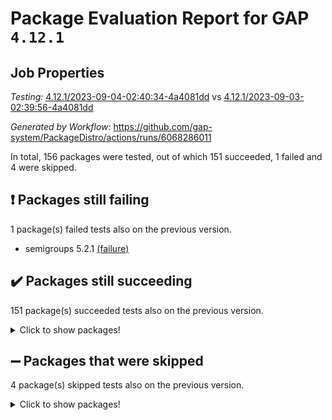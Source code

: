 # Package Evaluation Report for GAP `4.12.1`

## Job Properties

*Testing:* [4.12.1/2023-09-04-02:40:34-4a4081dd](https://github.com/gap-system/PackageDistro/blob/data/reports/4.12.1/2023-09-04-02:40:34-4a4081dd) vs [4.12.1/2023-09-03-02:39:56-4a4081dd](https://github.com/gap-system/PackageDistro/blob/data/reports/4.12.1/2023-09-03-02:39:56-4a4081dd)

*Generated by Workflow:* https://github.com/gap-system/PackageDistro/actions/runs/6068286011

In total, 156 packages were tested, out of which 151 succeeded, 1 failed and 4 were skipped.

## :exclamation: Packages still failing

1 package(s) failed tests also on the previous version.
- semigroups 5.2.1 [(failure)](https://github.com/gap-system/PackageDistro/actions/runs/6068286011/job/16461270664)

## :heavy_check_mark: Packages still succeeding

151 package(s) succeeded tests also on the previous version.
<details><summary>Click to show packages!</summary>

- 4ti2interface 2023.02-04 [(success)](https://github.com/gap-system/PackageDistro/actions/runs/6068286011/job/16461258464)
- ace 5.6.2 [(success)](https://github.com/gap-system/PackageDistro/actions/runs/6068286011/job/16461258605)
- aclib 1.3.2 [(success)](https://github.com/gap-system/PackageDistro/actions/runs/6068286011/job/16461258723)
- agt 0.3.1 [(success)](https://github.com/gap-system/PackageDistro/actions/runs/6068286011/job/16461258840)
- alnuth 3.2.1 [(success)](https://github.com/gap-system/PackageDistro/actions/runs/6068286011/job/16461258940)
- anupq 3.3.0 [(success)](https://github.com/gap-system/PackageDistro/actions/runs/6068286011/job/16461259058)
- atlasrep 2.1.7 [(success)](https://github.com/gap-system/PackageDistro/actions/runs/6068286011/job/16461259162)
- autodoc 2023.06.19 [(success)](https://github.com/gap-system/PackageDistro/actions/runs/6068286011/job/16461259261)
- automata 1.15 [(success)](https://github.com/gap-system/PackageDistro/actions/runs/6068286011/job/16461259352)
- automgrp 1.3.2 [(success)](https://github.com/gap-system/PackageDistro/actions/runs/6068286011/job/16461259459)
- autpgrp 1.11 [(success)](https://github.com/gap-system/PackageDistro/actions/runs/6068286011/job/16461259538)
- cap 2023.09-01 [(success)](https://github.com/gap-system/PackageDistro/actions/runs/6068286011/job/16461259626)
- caratinterface 2.3.5 [(success)](https://github.com/gap-system/PackageDistro/actions/runs/6068286011/job/16461259714)
- cddinterface 2022.11.01 [(success)](https://github.com/gap-system/PackageDistro/actions/runs/6068286011/job/16461259799)
- circle 1.6.6 [(success)](https://github.com/gap-system/PackageDistro/actions/runs/6068286011/job/16461259909)
- classicpres 1.22 [(success)](https://github.com/gap-system/PackageDistro/actions/runs/6068286011/job/16461260002)
- cohomolo 1.6.11 [(success)](https://github.com/gap-system/PackageDistro/actions/runs/6068286011/job/16461260102)
- congruence 1.2.5 [(success)](https://github.com/gap-system/PackageDistro/actions/runs/6068286011/job/16461260239)
- corelg 1.56 [(success)](https://github.com/gap-system/PackageDistro/actions/runs/6068286011/job/16461260347)
- crime 1.6 [(success)](https://github.com/gap-system/PackageDistro/actions/runs/6068286011/job/16461260447)
- crisp 1.4.6 [(success)](https://github.com/gap-system/PackageDistro/actions/runs/6068286011/job/16461260562)
- crypting 0.10.4 [(success)](https://github.com/gap-system/PackageDistro/actions/runs/6068286011/job/16461260652)
- cryst 4.1.26 [(success)](https://github.com/gap-system/PackageDistro/actions/runs/6068286011/job/16461260743)
- crystcat 1.1.10 [(success)](https://github.com/gap-system/PackageDistro/actions/runs/6068286011/job/16461260824)
- ctbllib 1.3.6 [(success)](https://github.com/gap-system/PackageDistro/actions/runs/6068286011/job/16461260906)
- cubefree 1.19 [(success)](https://github.com/gap-system/PackageDistro/actions/runs/6068286011/job/16461260992)
- curlinterface 2.3.2 [(success)](https://github.com/gap-system/PackageDistro/actions/runs/6068286011/job/16461261083)
- cvec 2.8.1 [(success)](https://github.com/gap-system/PackageDistro/actions/runs/6068286011/job/16461261167)
- datastructures 0.3.0 [(success)](https://github.com/gap-system/PackageDistro/actions/runs/6068286011/job/16461261251)
- deepthought 1.0.6 [(success)](https://github.com/gap-system/PackageDistro/actions/runs/6068286011/job/16461261349)
- design 1.8 [(success)](https://github.com/gap-system/PackageDistro/actions/runs/6068286011/job/16461261438)
- difsets 2.3.1 [(success)](https://github.com/gap-system/PackageDistro/actions/runs/6068286011/job/16461261547)
- digraphs 1.6.2 [(success)](https://github.com/gap-system/PackageDistro/actions/runs/6068286011/job/16461261637)
- edim 1.3.7 [(success)](https://github.com/gap-system/PackageDistro/actions/runs/6068286011/job/16461261716)
- example 4.3.4 [(success)](https://github.com/gap-system/PackageDistro/actions/runs/6068286011/job/16461261797)
- examplesforhomalg 2023.08-02 [(success)](https://github.com/gap-system/PackageDistro/actions/runs/6068286011/job/16461261874)
- factint 1.6.3 [(success)](https://github.com/gap-system/PackageDistro/actions/runs/6068286011/job/16461261960)
- ferret 1.0.9 [(success)](https://github.com/gap-system/PackageDistro/actions/runs/6068286011/job/16461262037)
- fga 1.5.0 [(success)](https://github.com/gap-system/PackageDistro/actions/runs/6068286011/job/16461262116)
- fining 1.5.6 [(success)](https://github.com/gap-system/PackageDistro/actions/runs/6068286011/job/16461262221)
- float 1.0.3 [(success)](https://github.com/gap-system/PackageDistro/actions/runs/6068286011/job/16461262317)
- format 1.4.3 [(success)](https://github.com/gap-system/PackageDistro/actions/runs/6068286011/job/16461262400)
- forms 1.2.9 [(success)](https://github.com/gap-system/PackageDistro/actions/runs/6068286011/job/16461262509)
- fplsa 1.2.6 [(success)](https://github.com/gap-system/PackageDistro/actions/runs/6068286011/job/16461262609)
- fr 2.4.12 [(success)](https://github.com/gap-system/PackageDistro/actions/runs/6068286011/job/16461262688)
- francy 2.0.3 [(success)](https://github.com/gap-system/PackageDistro/actions/runs/6068286011/job/16461262761)
- fwtree 1.3 [(success)](https://github.com/gap-system/PackageDistro/actions/runs/6068286011/job/16461262837)
- gapdoc 1.6.6 [(success)](https://github.com/gap-system/PackageDistro/actions/runs/6068286011/job/16461262931)
- gauss 2023.02-04 [(success)](https://github.com/gap-system/PackageDistro/actions/runs/6068286011/job/16461263012)
- gaussforhomalg 2023.08-01 [(success)](https://github.com/gap-system/PackageDistro/actions/runs/6068286011/job/16461263091)
- gbnp 1.0.5 [(success)](https://github.com/gap-system/PackageDistro/actions/runs/6068286011/job/16461263175)
- generalizedmorphismsforcap 2023.08-02 [(success)](https://github.com/gap-system/PackageDistro/actions/runs/6068286011/job/16461263304)
- genss 1.6.8 [(success)](https://github.com/gap-system/PackageDistro/actions/runs/6068286011/job/16461263432)
- gradedmodules 2023.08-01 [(success)](https://github.com/gap-system/PackageDistro/actions/runs/6068286011/job/16461263536)
- gradedringforhomalg 2023.08-01 [(success)](https://github.com/gap-system/PackageDistro/actions/runs/6068286011/job/16461263623)
- grape 4.9.0 [(success)](https://github.com/gap-system/PackageDistro/actions/runs/6068286011/job/16461263720)
- groupoids 1.73 [(success)](https://github.com/gap-system/PackageDistro/actions/runs/6068286011/job/16461263817)
- grpconst 2.6.4 [(success)](https://github.com/gap-system/PackageDistro/actions/runs/6068286011/job/16461263921)
- guarana 0.96.3 [(success)](https://github.com/gap-system/PackageDistro/actions/runs/6068286011/job/16461264013)
- guava 3.18 [(success)](https://github.com/gap-system/PackageDistro/actions/runs/6068286011/job/16461264110)
- hap 1.58 [(success)](https://github.com/gap-system/PackageDistro/actions/runs/6068286011/job/16461264195)
- hapcryst 0.1.15 [(success)](https://github.com/gap-system/PackageDistro/actions/runs/6068286011/job/16461264406)
- hecke 1.5.3 [(success)](https://github.com/gap-system/PackageDistro/actions/runs/6068286011/job/16461264516)
- help 3.5 [(success)](https://github.com/gap-system/PackageDistro/actions/runs/6068286011/job/16461264600)
- homalg 2023.08-02 [(success)](https://github.com/gap-system/PackageDistro/actions/runs/6068286011/job/16461264700)
- homalgtocas 2023.08-01 [(success)](https://github.com/gap-system/PackageDistro/actions/runs/6068286011/job/16461264790)
- idrel 2.45 [(success)](https://github.com/gap-system/PackageDistro/actions/runs/6068286011/job/16461264873)
- images 1.3.1 [(success)](https://github.com/gap-system/PackageDistro/actions/runs/6068286011/job/16461264970)
- intpic 0.3.0 [(success)](https://github.com/gap-system/PackageDistro/actions/runs/6068286011/job/16461265048)
- io 4.8.1 [(success)](https://github.com/gap-system/PackageDistro/actions/runs/6068286011/job/16461265145)
- io_forhomalg 2023.02-04 [(success)](https://github.com/gap-system/PackageDistro/actions/runs/6068286011/job/16461265241)
- irredsol 1.4.4 [(success)](https://github.com/gap-system/PackageDistro/actions/runs/6068286011/job/16461265332)
- json 2.1.1 [(success)](https://github.com/gap-system/PackageDistro/actions/runs/6068286011/job/16461265437)
- jupyterkernel 1.5.0 [(success)](https://github.com/gap-system/PackageDistro/actions/runs/6068286011/job/16461265541)
- jupyterviz 1.5.6 [(success)](https://github.com/gap-system/PackageDistro/actions/runs/6068286011/job/16461265645)
- kan 1.36 [(success)](https://github.com/gap-system/PackageDistro/actions/runs/6068286011/job/16461265742)
- kbmag 1.5.11 [(success)](https://github.com/gap-system/PackageDistro/actions/runs/6068286011/job/16461265839)
- laguna 3.9.6 [(success)](https://github.com/gap-system/PackageDistro/actions/runs/6068286011/job/16461265929)
- liealgdb 2.2.1 [(success)](https://github.com/gap-system/PackageDistro/actions/runs/6068286011/job/16461266031)
- liepring 2.8 [(success)](https://github.com/gap-system/PackageDistro/actions/runs/6068286011/job/16461266116)
- liering 2.4.2 [(success)](https://github.com/gap-system/PackageDistro/actions/runs/6068286011/job/16461266196)
- linearalgebraforcap 2023.08-08 [(success)](https://github.com/gap-system/PackageDistro/actions/runs/6068286011/job/16461266305)
- localizeringforhomalg 2023.08-02 [(success)](https://github.com/gap-system/PackageDistro/actions/runs/6068286011/job/16461266401)
- loops 3.4.3 [(success)](https://github.com/gap-system/PackageDistro/actions/runs/6068286011/job/16461266465)
- lpres 1.0.3 [(success)](https://github.com/gap-system/PackageDistro/actions/runs/6068286011/job/16461266572)
- majoranaalgebras 1.5.1 [(success)](https://github.com/gap-system/PackageDistro/actions/runs/6068286011/job/16461266668)
- mapclass 1.4.6 [(success)](https://github.com/gap-system/PackageDistro/actions/runs/6068286011/job/16461266752)
- matgrp 0.70 [(success)](https://github.com/gap-system/PackageDistro/actions/runs/6068286011/job/16461266829)
- matricesforhomalg 2023.08-02 [(success)](https://github.com/gap-system/PackageDistro/actions/runs/6068286011/job/16461266959)
- modisom 2.5.4 [(success)](https://github.com/gap-system/PackageDistro/actions/runs/6068286011/job/16461267062)
- modulepresentationsforcap 2023.09-01 [(success)](https://github.com/gap-system/PackageDistro/actions/runs/6068286011/job/16461267189)
- modules 2023.08-02 [(success)](https://github.com/gap-system/PackageDistro/actions/runs/6068286011/job/16461267266)
- monoidalcategories 2023.08-11 [(success)](https://github.com/gap-system/PackageDistro/actions/runs/6068286011/job/16461267355)
- nconvex 2022.09-01 [(success)](https://github.com/gap-system/PackageDistro/actions/runs/6068286011/job/16461267441)
- nilmat 1.4.2 [(success)](https://github.com/gap-system/PackageDistro/actions/runs/6068286011/job/16461267611)
- nock 1.5 [(success)](https://github.com/gap-system/PackageDistro/actions/runs/6068286011/job/16461267745)
- normalizinterface 1.3.6 [(success)](https://github.com/gap-system/PackageDistro/actions/runs/6068286011/job/16461267844)
- nq 2.5.10 [(success)](https://github.com/gap-system/PackageDistro/actions/runs/6068286011/job/16461267957)
- numericalsgps 1.3.1 [(success)](https://github.com/gap-system/PackageDistro/actions/runs/6068286011/job/16461268081)
- openmath 11.5.3 [(success)](https://github.com/gap-system/PackageDistro/actions/runs/6068286011/job/16461268201)
- orb 4.9.0 [(success)](https://github.com/gap-system/PackageDistro/actions/runs/6068286011/job/16461268312)
- packagemanager 1.4.1 [(success)](https://github.com/gap-system/PackageDistro/actions/runs/6068286011/job/16461268439)
- patternclass 2.4.3 [(success)](https://github.com/gap-system/PackageDistro/actions/runs/6068286011/job/16461268541)
- permut 2.0.4 [(success)](https://github.com/gap-system/PackageDistro/actions/runs/6068286011/job/16461268648)
- polenta 1.3.10 [(success)](https://github.com/gap-system/PackageDistro/actions/runs/6068286011/job/16461268747)
- polymaking 0.8.6 [(success)](https://github.com/gap-system/PackageDistro/actions/runs/6068286011/job/16461268858)
- primgrp 3.4.4 [(success)](https://github.com/gap-system/PackageDistro/actions/runs/6068286011/job/16461268987)
- profiling 2.5.4 [(success)](https://github.com/gap-system/PackageDistro/actions/runs/6068286011/job/16461269105)
- qpa 1.34 [(success)](https://github.com/gap-system/PackageDistro/actions/runs/6068286011/job/16461269227)
- quagroup 1.8.3 [(success)](https://github.com/gap-system/PackageDistro/actions/runs/6068286011/job/16461269335)
- radiroot 2.9 [(success)](https://github.com/gap-system/PackageDistro/actions/runs/6068286011/job/16461269483)
- rcwa 4.7.1 [(success)](https://github.com/gap-system/PackageDistro/actions/runs/6068286011/job/16461269613)
- rds 1.8 [(success)](https://github.com/gap-system/PackageDistro/actions/runs/6068286011/job/16461269735)
- recog 1.4.2 [(success)](https://github.com/gap-system/PackageDistro/actions/runs/6068286011/job/16461269842)
- repndecomp 1.3.0 [(success)](https://github.com/gap-system/PackageDistro/actions/runs/6068286011/job/16461269993)
- repsn 3.1.1 [(success)](https://github.com/gap-system/PackageDistro/actions/runs/6068286011/job/16461270091)
- resclasses 4.7.3 [(success)](https://github.com/gap-system/PackageDistro/actions/runs/6068286011/job/16461270194)
- ringsforhomalg 2023.08-02 [(success)](https://github.com/gap-system/PackageDistro/actions/runs/6068286011/job/16461270319)
- sco 2023.08-01 [(success)](https://github.com/gap-system/PackageDistro/actions/runs/6068286011/job/16461270435)
- scscp 2.4.1 [(success)](https://github.com/gap-system/PackageDistro/actions/runs/6068286011/job/16461270546)
- sglppow 2.3 [(success)](https://github.com/gap-system/PackageDistro/actions/runs/6068286011/job/16461270801)
- sgpviz 0.999.5 [(success)](https://github.com/gap-system/PackageDistro/actions/runs/6068286011/job/16461270916)
- simpcomp 2.1.14 [(success)](https://github.com/gap-system/PackageDistro/actions/runs/6068286011/job/16461271024)
- singular 2023.02.09 [(success)](https://github.com/gap-system/PackageDistro/actions/runs/6068286011/job/16461271133)
- sl2reps 1.1 [(success)](https://github.com/gap-system/PackageDistro/actions/runs/6068286011/job/16461271225)
- sla 1.5.3 [(success)](https://github.com/gap-system/PackageDistro/actions/runs/6068286011/job/16461271317)
- smallgrp 1.5.3 [(success)](https://github.com/gap-system/PackageDistro/actions/runs/6068286011/job/16461271426)
- smallsemi 0.6.13 [(success)](https://github.com/gap-system/PackageDistro/actions/runs/6068286011/job/16461271514)
- sonata 2.9.6 [(success)](https://github.com/gap-system/PackageDistro/actions/runs/6068286011/job/16461271618)
- sophus 1.27 [(success)](https://github.com/gap-system/PackageDistro/actions/runs/6068286011/job/16461271748)
- sotgrps 1.2 [(success)](https://github.com/gap-system/PackageDistro/actions/runs/6068286011/job/16461271849)
- spinsym 1.5.2 [(success)](https://github.com/gap-system/PackageDistro/actions/runs/6068286011/job/16461271942)
- standardff 0.9.4 [(success)](https://github.com/gap-system/PackageDistro/actions/runs/6068286011/job/16461272033)
- symbcompcc 1.3.2 [(success)](https://github.com/gap-system/PackageDistro/actions/runs/6068286011/job/16461272143)
- thelma 1.3 [(success)](https://github.com/gap-system/PackageDistro/actions/runs/6068286011/job/16461272254)
- tomlib 1.2.9 [(success)](https://github.com/gap-system/PackageDistro/actions/runs/6068286011/job/16461272365)
- toolsforhomalg 2023.07-01 [(success)](https://github.com/gap-system/PackageDistro/actions/runs/6068286011/job/16461272459)
- toric 1.9.5 [(success)](https://github.com/gap-system/PackageDistro/actions/runs/6068286011/job/16461272562)
- toricvarieties 2022.07.13 [(success)](https://github.com/gap-system/PackageDistro/actions/runs/6068286011/job/16461272660)
- transgrp 3.6.4 [(success)](https://github.com/gap-system/PackageDistro/actions/runs/6068286011/job/16461272767)
- ugaly 4.1.3 [(success)](https://github.com/gap-system/PackageDistro/actions/runs/6068286011/job/16461272864)
- unipot 1.5 [(success)](https://github.com/gap-system/PackageDistro/actions/runs/6068286011/job/16461272970)
- unitlib 4.2.0 [(success)](https://github.com/gap-system/PackageDistro/actions/runs/6068286011/job/16461273053)
- utils 0.82 [(success)](https://github.com/gap-system/PackageDistro/actions/runs/6068286011/job/16461273143)
- uuid 0.7 [(success)](https://github.com/gap-system/PackageDistro/actions/runs/6068286011/job/16461273222)
- walrus 0.9991 [(success)](https://github.com/gap-system/PackageDistro/actions/runs/6068286011/job/16461273321)
- wedderga 4.10.4 [(success)](https://github.com/gap-system/PackageDistro/actions/runs/6068286011/job/16461273443)
- xmod 2.91 [(success)](https://github.com/gap-system/PackageDistro/actions/runs/6068286011/job/16461273528)
- xmodalg 1.23 [(success)](https://github.com/gap-system/PackageDistro/actions/runs/6068286011/job/16461273633)
- yangbaxter 0.10.3 [(success)](https://github.com/gap-system/PackageDistro/actions/runs/6068286011/job/16461273732)
- zeromqinterface 0.14 [(success)](https://github.com/gap-system/PackageDistro/actions/runs/6068286011/job/16461273844)
</details>

## :heavy_minus_sign: Packages that were skipped

4 package(s) skipped tests also on the previous version.
<details><summary>Click to show packages!</summary>

- browse 1.8.21 [(skipped)](https://github.com/gap-system/PackageDistro/actions/runs/6068286011/job/16461024335)
- itc 1.5.1 [(skipped)](https://github.com/gap-system/PackageDistro/actions/runs/6068286011/job/16461024335)
- polycyclic 2.16 [(skipped)](https://github.com/gap-system/PackageDistro/actions/runs/6068286011/job/16461024335)
- xgap 4.31 [(skipped)](https://github.com/gap-system/PackageDistro/actions/runs/6068286011/job/16461024335)
</details>

